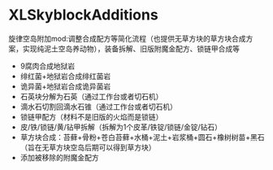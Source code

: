 # XLSkyblockAdditions
旋律空岛附加mod:调整合成配方等简化流程（也提供无草方块的草方块合成方案，实现纯泥土空岛养动物），装备拆解、旧版附魔金配方、锁链甲合成等

- 9腐肉合成地狱岩
- 绯红菌+地狱岩合成绯红菌岩
- 诡异菌+地狱岩合成诡异菌岩
- 石英块分解为石英（通过工作台或者切石机）
- 滴水石切割回滴水石锥（通过工作台或者切石机）
- 锁链甲配方（材料不是旧版的火焰而是锁链）
- 皮/铁/锁链/黄/钻甲拆解（拆解为1个皮革/铁锭/锁链/金锭/钻石）
- 草方块合成：苔藓+骨粉+苍白苔藓+水桶+泥土+岩浆桶+圆石+橡树树苗+黑石（旨在无草方块空岛后期可以得到草方块）
- 添加被移除的附魔金配方

